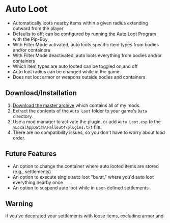# Auto Loot

* Automatically loots nearby items within a given radius extending outward from the player
* Defaults to off; can be configured by running the Auto Loot Program with the Pip-Boy
* With Filter Mode activated, auto loots specific item types from bodies and/or containers
* With Filter Mode deactivated, auto loots everything from bodies and/or containers
* Which item types are auto looted can be toggled on and off
* Auto loot radius can be changed while in the game
* Does not loot armor or weapons outside bodies and containers

## Download/Installation

1. [Download the master archive](https://github.com/fireundubh/fo4-mods/archive/master.zip) which contains all of my mods.
2. Extract the contents of the `Auto Loot` folder to your game's `Data` directory.
3. Use a mod manager to activate the plugin, or add `Auto Loot.esp` to the `%LocalAppData%\Fallout4\plugins.txt` file.
4. There are no compatibility issues, so you don't have to worry about load order.

## Future Features

* An option to change the container where auto looted items are stored (e.g., settlements)
* An option to execute single auto loot "burst," where you'd auto loot everything nearby once
* An option to suspend auto loot while in user-defined settlements

## Warning

If you've decorated your settlements with loose items, excluding armor and weapons, you should not be surprised when those items are auto looted.

## Uninstallation and Deactivation

1. Run the Auto Loot Program in the Pip-Boy.
2. Deactivate all modules. If any modules are activated, this option will appear on the main menu.
3. That's it!

## Files

### Required Files

File | Description
--- | ---
`Auto Loot.esp` | A single plugin for all auto loot features
`scripts\dubhAutoLootEffect.pex` | ActiveMagicEffect script for most auto looted objects
`scripts\dubhAutoLootEffectBodies.pex` | ActiveMagicEffect script for bodies
`scripts\dubhAutoLootEffectContainers.pex` | ActiveMagicEffect script for containers
`scripts\dubhAutoLootEffectFlora.pex` | ActiveMagicEffect script for flora
`scripts\dubhAutoLootHolotape.pex` | Terminal script for holotape menu
`scripts\dubhAutoLootQuest.pex` | Quest script for adding holotape item to player's inventory